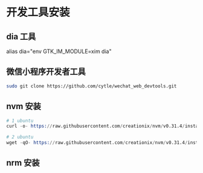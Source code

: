 
# 开发工具安装

## dia 工具
alias dia="env GTK_IM_MODULE=xim dia"

## 微信小程序开发者工具
```bash
sudo git clone https://github.com/cytle/wechat_web_devtools.git

```

## nvm 安装
```s
# 1 ubuntu
curl -o- https://raw.githubusercontent.com/creationix/nvm/v0.31.4/install.sh | bash

# 2 ubuntu
wget -qO- https://raw.githubusercontent.com/creationix/nvm/v0.31.4/install.sh | bash
```

## nrm 安装
